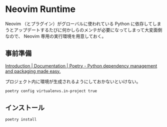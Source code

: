# Neovim Runtime

Neovim （とプラグイン）がグローバルに使われている Python に依存してしまうとアップデートするたびに何かしらのメンテが必要になってしまって大変面倒なので、 Neovim 専用の実行環境を用意しておく。

## 事前準備

[Introduction \| Documentation \| Poetry \- Python dependency management and packaging made easy\.](https://python-poetry.org/docs/#installation)

プロジェクト内に環境が生成されるようにしておかないといけない。

```sh
poetry config virtualenvs.in-project true
```

## インストール

```sh
poetry install
```

